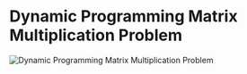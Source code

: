 # Dynamic Programming Matrix Multiplication Problem

![Dynamic Programming Matrix Multiplication Problem](https://raw.githubusercontent.com/username/projectname/branch/path/to/img.png)



